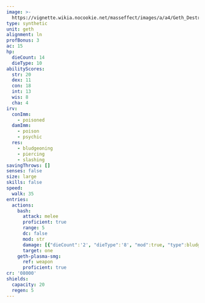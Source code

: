 ```yaml
---
image: >-
  https://vignette.wikia.nocookie.net/masseffect/images/a/a4/Geth_Destroyer_ME2.png/revision/latest/scale-to-width-down/350?cb=20100625040647
type: synthetic
unit: geth
alignment: ln
profBonus: 3
ac: 15
hp:
  dieCount: 14
  dieType: 10
abilityScores:
  str: 20
  dex: 11
  con: 18
  int: 13
  wis: 8
  cha: 4
irv:
  conImm:
    - poisoned
  damImm:
    - poison
    - psychic
  res:
    - bludgeoning
    - piercing
    - slashing
savingThrows: []
senses: false
size: large
skills: false
speed:
  walk: 35
entries:
  actions:
    bash:
      attack: melee
      proficient: true
      range: 5
      dc: false
      mod: str
      damage: [{"dieCount":'2', "dieType":'8', "mod":true, "type":bludgeoning}]
      target: one
    geth-plasma-smg:
      ref: weapon
      proficient: true
cr: '08000'
shields:
  capacity: 20
  regen: 5
---
```

